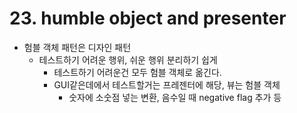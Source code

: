 # 23. humble object and presenter

- 험블 객체 패턴은 디자인 패턴
  - 테스트하기 어려운 행위, 쉬운 행위 분리하기 쉽게
    - 테스트하기 어려운건 모두 험블 객체로 옮긴다.
    - GUI같은데에서 테스트할거는 프레젠터에 해당, 뷰는 험블 객체
      - 숫자에 소숫점 넣는 변환, 음수일 때 negative flag 추가 등

